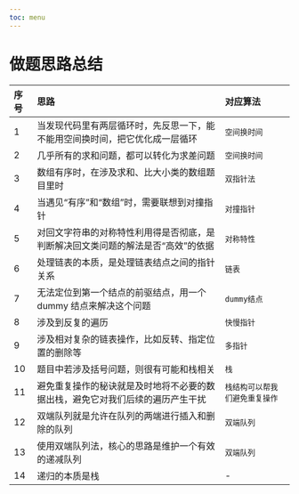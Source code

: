 ```yaml
---
toc: menu
---
```


# 做题思路总结

| 序号 | 思路                                                                             | 对应算法                       |
| :--- | :------------------------------------------------------------------------------- | :----------------------------- |
| 1    | 当发现代码里有两层循环时，先反思一下，能不能用空间换时间，把它优化成一层循环     | `空间换时间`                   |
| 2    | 几乎所有的求和问题，都可以转化为求差问题                                         | `空间换时间`                   |
| 3    | 数组有序时，在涉及求和、比大小类的数组题目里时                                   | `双指针法`                     |
| 4    | 当遇见“有序”和“数组”时，需要联想到对撞指针                                       | `对撞指针`                     |
| 5    | 对回文字符串的对称特性利用得是否彻底，是判断解决回文类问题的解法是否“高效”的依据 | `对称特性`                     |
| 6    | 处理链表的本质，是处理链表结点之间的指针关系                                     | `链表`                         |
| 7    | 无法定位到第一个结点的前驱结点，用一个 dummy 结点来解决这个问题                  | `dummy结点`                    |
| 8    | 涉及到反复的遍历                                                                 | `快慢指针`                     |
| 9    | 涉及相对复杂的链表操作，比如反转、指定位置的删除等                               | `多指针`                       |
| 10   | 题目中若涉及括号问题，则很有可能和栈相关                                         | `栈`                           |
| 11   | 避免重复操作的秘诀就是及时地将不必要的数据出栈，避免它对我们后续的遍历产生干扰   | `栈结构可以帮我们避免重复操作` |
| 12   | 双端队列就是允许在队列的两端进行插入和删除的队列                                 | `双端队列`                     |
| 13   | 使用双端队列法，核心的思路是维护一个有效的递减队列                               | `双端队列`                     |
| 14   | 递归的本质是栈                                                                   | -                              |
